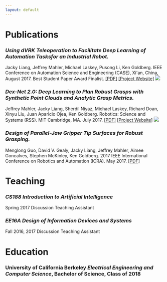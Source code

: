 ```yaml
---
layout: default
---
```


# Publications

### _Using dVRK Teleoperation to Facilitate Deep Learning of Automation Tasksfor an Industrial Robot._ 
Jacky Liang, Jeffrey Mahler, Michael Laskey, Pusong Li, Ken Goldberg. IEEE Conference on Automation Science and Engineering (CASE), Xi'an, China, August 2017. Best Student Paper Award Finalist. 
[\[PDF\]](https://berkeleyautomation.github.io/teleop/documents/DY-Teleop-CASE-2017_final.pdf)
[\[Project Website\]](https://berkeleyautomation.github.io/teleop/)
<img class="pub-img" src="{{ site.baseurl }}/assets/imgs/dy-teleop.png">

### _Dex-Net 2.0: Deep Learning to Plan Robust Grasps with Synthetic Point Clouds and Analytic Grasp Metrics._
Jeffrey Mahler, Jacky Liang, Sherdil Niyaz, Michael Laskey, Richard Doan, Xinyu Liu, Juan Aparicio Ojea, Ken Goldberg. Robotics: Science and Systems (RSS). MIT Cambridge, MA. July 2017.
[\[PDF\]](https://github.com/BerkeleyAutomation/dex-net/raw/gh-pages/docs/dexnet_rss2017_final.pdf)
[\[Project Website\]](https://berkeleyautomation.github.io/dex-net/)
<img class="pub-img" src="{{ site.baseurl }}/assets/imgs/dex-net.png">

### _Design of Parallel-Jaw Gripper Tip Surfaces for Robust Grasping._
Menglong Guo, David V. Gealy, Jacky Liang, Jeffrey Mahler, Aimee Goncalves, Stephen McKinley, Ken Goldberg. 2017 IEEE International Conference on Robotics and Automation (ICRA). May 2017.
[\[PDF\]](http://goldberg.berkeley.edu/pubs/gripper-tip-surface-design-icra-2017-camera-ready.pdf)

# Teaching

### _CS188 Introduction to Artificial Intelligence_
Spring 2017 Discussion Teaching Assistant
### _EE16A Design of Information Devices and Systems_
Fall 2016, 2017 Discussion Teaching Assistant

# Education

### University of California Berkeley _Electrical Engineering and Computer Science_, Bachelor of Science, Class of 2018